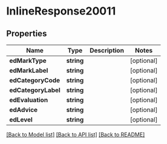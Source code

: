 # InlineResponse20011

## Properties
Name | Type | Description | Notes
------------ | ------------- | ------------- | -------------
**edMarkType** | **string** |  | [optional] 
**edMarkLabel** | **string** |  | [optional] 
**edCategoryCode** | **string** |  | [optional] 
**edCategoryLabel** | **string** |  | [optional] 
**edEvaluation** | **string** |  | [optional] 
**edAdvice** | **string** |  | [optional] 
**edLevel** | **string** |  | [optional] 

[[Back to Model list]](../README.md#documentation-for-models) [[Back to API list]](../README.md#documentation-for-api-endpoints) [[Back to README]](../README.md)


